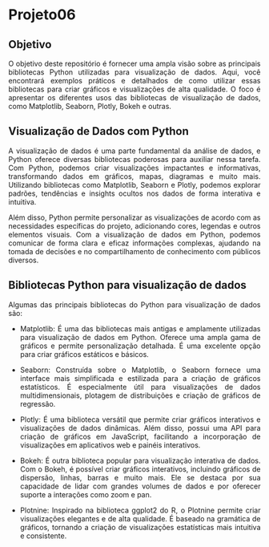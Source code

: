 # Projeto06

## Objetivo
<div align='justify'>

O objetivo deste repositório é fornecer uma ampla visão sobre as principais bibliotecas Python utilizadas para visualização de dados. Aqui, você encontrará exemplos práticos e detalhados de como utilizar essas bibliotecas para criar gráficos e visualizações de alta qualidade. O foco é apresentar os diferentes usos das bibliotecas de visualização de dados, como Matplotlib, Seaborn, Plotly, Bokeh e outras. 


## Visualização de Dados com Python

A visualização de dados é uma parte fundamental da análise de dados, e Python oferece diversas bibliotecas poderosas para auxiliar nessa tarefa. Com Python, podemos criar visualizações impactantes e informativas, transformando dados em gráficos, mapas, diagramas e muito mais. Utilizando bibliotecas como Matplotlib, Seaborn e Plotly, podemos explorar padrões, tendências e insights ocultos nos dados de forma interativa e intuitiva. 
  
Além disso, Python permite personalizar as visualizações de acordo com as necessidades específicas do projeto, adicionando cores, legendas e outros elementos visuais. Com a visualização de dados em Python, podemos comunicar de forma clara e eficaz informações complexas, ajudando na tomada de decisões e no compartilhamento de conhecimento com públicos diversos.
  
## Bibliotecas Python para visualização de dados
  
Algumas das principais bibliotecas do Python para visualização de dados são:

  - Matplotlib: É uma das bibliotecas mais antigas e amplamente utilizadas para visualização de dados em Python. Oferece uma ampla gama de gráficos e permite personalização detalhada. É uma excelente opção para criar gráficos estáticos e básicos.

  - Seaborn: Construída sobre o Matplotlib, o Seaborn fornece uma interface mais simplificada e estilizada para a criação de gráficos estatísticos. É especialmente útil para visualizações de dados multidimensionais, plotagem de distribuições e criação de gráficos de regressão.

  - Plotly: É uma biblioteca versátil que permite criar gráficos interativos e visualizações de dados dinâmicas. Além disso, possui uma API para criação de gráficos em JavaScript, facilitando a incorporação de visualizações em aplicativos web e painéis interativos.

  - Bokeh: É outra biblioteca popular para visualização interativa de dados. Com o Bokeh, é possível criar gráficos interativos, incluindo gráficos de dispersão, linhas, barras e muito mais. Ele se destaca por sua capacidade de lidar com grandes volumes de dados e por oferecer suporte a interações como zoom e pan.

  - Plotnine: Inspirado na biblioteca ggplot2 do R, o Plotnine permite criar visualizações elegantes e de alta qualidade. É baseado na gramática de gráficos, tornando a criação de visualizações estatísticas mais intuitiva e consistente.
